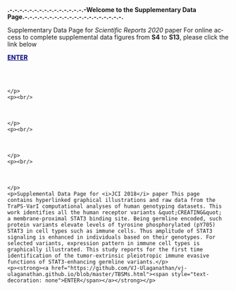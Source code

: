 <!DOCTYPE HTML PUBLIC "-//W3C//DTD HTML 4.0 Transitional//EN">
<html>
<head>
	<meta http-equiv="content-type" content="text/html; charset=utf-8"/>
	<title></title>
	<meta name="generator" content="LibreOffice 6.2.8.2 (Linux)"/>
	<meta name="author" content="Vijay Ulaganathan"/>
	<meta name="created" content="2020-05-22T16:43:36.574102659"/>
	<meta name="changedby" content="Vijay Ulaganathan"/>
	<meta name="changed" content="2020-05-22T16:46:26.305296270"/>
	<style type="text/css">
		@page { size: 8.27in 11.69in; margin: 0.79in }
		p { margin-bottom: 0.1in; line-height: 115%; background: transparent }
		strong { font-weight: bold }
		a:link { color: #000080; so-language: zxx; text-decoration: underline }
	</style>
</head>
<body lang="en-US" link="#000080" vlink="#800000" dir="ltr"><p><strong>.-.-.-.-.-.-.-.-.-.-.-.-.-.-.-.-Welcome
to the Supplementary Data
Page.-.-.-.-.-.-.-.-.-.-.-.-.-.-.-.-.-.-.-.-.</strong></p>
<div id="readme" dir="ltr"><p>Supplementary Data Page for <i>Scientific
	Reports 2020</i> paper For online access to complete supplemental
	data figures from <strong>S4</strong> to <strong>S13</strong>,
	please click the link below</p>
	<p><strong><a href="https://vj-ulaganathan.github.io/Supplementary%20Fig.S4-S13.pdf"><span style="text-decoration: none">ENTER</span></a></strong></p>
	<p><br/>
<br/>

	</p>
	<p><br/>
<br/>

	</p>
	<p><br/>
<br/>

	</p>
	<p><br/>
<br/>

	</p>
	<p>Supplemental Data Page for <i>JCI 2018</i> paper This page
	contains hyperlinked graphical illustrations and raw data from the
	TraPS-VarI computational analyses of human genotyping datasets. This
	work identifies all the human receptor variants &quot;CREATING&quot;
	a membrane-proximal STAT3 binding site. Being germline encoded, such
	protein variants elevate levels of tyrosine phosphorylated (pY705)
	STAT3 in cell types such as immune cells. Thus amplitude of STAT3
	signaling is enhanced in individuals based on their genotypes. For
	selected variants, expression pattern in immune cell types is
	graphically illustrated. This study reports for the first time
	identification of the tumor-extrinsic pleiotropic immune evasive
	functions of STAT3-enhancing germline variants.</p>
	<p><strong><a href="https://github.com/VJ-Ulaganathan/vj-ulaganathan.github.io/blob/master/TBSMs.html"><span style="text-decoration: none">ENTER</span></a></strong></p>
</div>
<p style="margin-bottom: 0in; line-height: 100%"><br/>

</p>
</body>
</html>